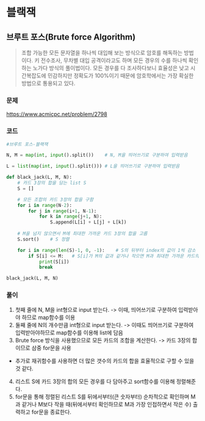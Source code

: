 블랙잭
=======================================================
브루트 포스(Brute force Algorithm)
-------------------------------------------------------
> 조합 가능한 모든 문자열을 하나씩 대입해 보는 방식으로 암호를 해독하는 방법이다.
> 키 전수조사, 무차별 대입 공격이라고도 하며 모든 경우의 수를 하나씩 확인하는 노가다 방식의 풀이법이다.
> 모든 경우를 다 조사하다보니 효율성은 낮고 시간복잡도에 민감하지만 정확도가 100%이기 때문에 암호학에서는 가장 확실한 방법으로 통용되고 있다.

### 문제
https://www.acmicpc.net/problem/2798

### 코드

``` python
#브루트 포스-블랙잭

N, M = map(int, input().split())    # N, M을 띄어쓰기로 구분하여 입력받음

L = list(map(int, input().split())) # L을 띄어쓰기로 구분하여 입력받음

def black_jack(L, M, N):
    # 카드 3장의 합을 담는 list S
    S = []

    # 모든 조합의 카드 3장의 합을 구함
    for i in range(N-2):
        for j in range(i+1, N-1):
            for k in range(j+1, N):
                S.append(L[i] + L[j] + L[k])
    
    # M을 넘지 않으면서 M에 최대한 가까운 카드 3장의 합을 고름
    S.sort()    # S 정렬

    for i in range(len(S)-1, 0, -1):    # S의 뒤부터 index의 값이 1씩 감소
        if S[i] <= M:   # S[i]가 M의 값과 같거나 작으면 M과 최대한 가까운 카드의 합이므로 출력
            print(S[i])
            break

black_jack(L, M, N)
```

### 풀이
1. 첫째 줄에 N, M을 int형으로 input 받는다. -> 이때, 띄어쓰기로 구분하여 입력받아야 하므로 map함수를 이용
2. 둘째 줄에 N의 개수만큼 int형으로 input 받는다. -> 이때도 띄어쓰기로 구분하여 입력받아야하므로 map함수를 이용해 list에 담음
3. Brute force 방식을 사용했으므로 모든 카드의 조합을 계산한다. -> 카드 3장의 합이므로 삼중 for문을 사용
+ 추가로 재귀함수를 사용하면 더 많은 갯수의 카드의 합을 효율적으로 구할 수 있을 것 같다.
4. 리스트 S에 카드 3장의 합의 모든 경우를 다 담아주고 sort함수를 이용해 정렬해준다.
5. for문을 통해 정렬된 리스트 S를 뒤에서부터(큰 숫자부터) 순차적으로 확인하며 M과 같거나 M보다 작을 때(뒤에서부터 확인하므로 M과 가장 인접하면서 작은 수) 출력하고 for문을 종료한다.
